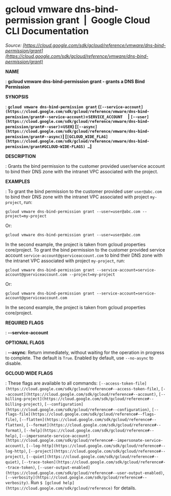 # gcloud vmware dns-bind-permission grant  |  Google Cloud CLI Documentation

*Source: [https://cloud.google.com/sdk/gcloud/reference/vmware/dns-bind-permission/grant](https://cloud.google.com/sdk/gcloud/reference/vmware/dns-bind-permission/grant)*

**NAME**

: **gcloud vmware dns-bind-permission grant - grants a DNS Bind Permission**

**SYNOPSIS**

: **`gcloud vmware dns-bind-permission grant` (`[--service-account](https://cloud.google.com/sdk/gcloud/reference/vmware/dns-bind-permission/grant#--service-account)`=`SERVICE_ACCOUNT`     | `[--user](https://cloud.google.com/sdk/gcloud/reference/vmware/dns-bind-permission/grant#--user)`=`USER`) [`[--async](https://cloud.google.com/sdk/gcloud/reference/vmware/dns-bind-permission/grant#--async)`] [`[GCLOUD_WIDE_FLAG](https://cloud.google.com/sdk/gcloud/reference/vmware/dns-bind-permission/grant#GCLOUD-WIDE-FLAGS) …`]**

**DESCRIPTION**

: Grants the bind permission to the customer provided user/service account to bind
their DNS zone with the intranet VPC associated with the project.

**EXAMPLES**

: To grant the bind permission to the customer provided user
`user@abc.com` to bind their DNS zone with the intranet VPC
associated with project `my-project`, run:

```
gcloud vmware dns-bind-permission grant --user=user@abc.com --project=my-project
```

Or:

```
gcloud vmware dns-bind-permission grant --user=user@abc.com
```

In the second example, the project is taken from gcloud properties core/project.
To grant the bind permission to the customer provided service account
`service-account@gserviceaccount.com` to bind their DNS zone with the
intranet VPC associated with project `my-project`, run:

```
gcloud vmware dns-bind-permission grant --service-account=service-account@gserviceaccount.com --project=my-project
```

Or:

```
gcloud vmware dns-bind-permission grant --service-account=service-account@gserviceaccount.com
```

In the second example, the project is taken from gcloud properties core/project.

**REQUIRED FLAGS**

: **--service-account**

**OPTIONAL FLAGS**

: **--async**:
Return immediately, without waiting for the operation in progress to complete.
The default is `True`. Enabled by default, use
`--no-async` to disable.

**GCLOUD WIDE FLAGS**

: These flags are available to all commands: `[--access-token-file](https://cloud.google.com/sdk/gcloud/reference#--access-token-file)`,
`[--account](https://cloud.google.com/sdk/gcloud/reference#--account)`, `[--billing-project](https://cloud.google.com/sdk/gcloud/reference#--billing-project)`,
`[--configuration](https://cloud.google.com/sdk/gcloud/reference#--configuration)`,
`[--flags-file](https://cloud.google.com/sdk/gcloud/reference#--flags-file)`,
`[--flatten](https://cloud.google.com/sdk/gcloud/reference#--flatten)`, `[--format](https://cloud.google.com/sdk/gcloud/reference#--format)`, `[--help](https://cloud.google.com/sdk/gcloud/reference#--help)`, `[--impersonate-service-account](https://cloud.google.com/sdk/gcloud/reference#--impersonate-service-account)`,
`[--log-http](https://cloud.google.com/sdk/gcloud/reference#--log-http)`,
`[--project](https://cloud.google.com/sdk/gcloud/reference#--project)`, `[--quiet](https://cloud.google.com/sdk/gcloud/reference#--quiet)`, `[--trace-token](https://cloud.google.com/sdk/gcloud/reference#--trace-token)`, `[--user-output-enabled](https://cloud.google.com/sdk/gcloud/reference#--user-output-enabled)`,
`[--verbosity](https://cloud.google.com/sdk/gcloud/reference#--verbosity)`.
Run `$ [gcloud help](https://cloud.google.com/sdk/gcloud/reference)` for details.